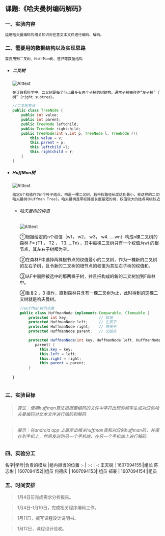 ## 课题:《哈夫曼树编码解码》

### 一、实验内容

  ```txt
  运用哈夫曼编码的相关知识对任意文本文件进行编码、解码。
  ```

### 二、需要用的数据结构以及实现思路

  ```txt
  需要用到二叉树、HuffMan树、递归等数据结构
  ```
* ##### 二叉树

  ![Alttext](https://gss2.bdstatic.com/9fo3dSag_xI4khGkpoWK1HF6hhy/baike/c0%3Dbaike80%2C5%2C5%2C80%2C26/sign=4c929ad3fe1f4134f43a0d2c4476feaf/b999a9014c086e06f719387b01087bf40ad1cb49.jpg)

  ```txt
  在计算机科学中，二叉树是每个节点最多有两个子树的树结构。通常子树被称作“左子树”（left subtree）和“右子
  树”（right subtree）。
  ```

  ```java
  //二叉树节点
  public class TreeNode {
      public int value;
      public int parent;
      public TreeNode leftchild;
      public TreeNode rightchild;
      public TreeNode(int v,int p, TreeNode l, TreeNode r){
          this.value = v;
          this.parent = p;
          this.leftchild =l;
          this.rightchild = r;
      }
  }
  ```
* ##### HuffMan树

  ![Alttext](https://gss1.bdstatic.com/9vo3dSag_xI4khGkpoWK1HF6hhy/baike/c0%3Dbaike92%2C5%2C5%2C92%2C30/sign=5adc683524dda3cc1fe9b07260805264/5366d0160924ab1886c1109d3ffae6cd7a890b40.jpg)

  ```txt
  给定n个权值作为n个叶子结点，构造一棵二叉树，若带权路径长度达到最小，称这样的二叉树为最优二叉树，也称为
  哈夫曼树(Huffman Tree)。哈夫曼树是带权路径长度最短的树，权值较大的结点离根较近
  ```
  * ###### 哈夫曼树的构造

    ![Alttext](http://see.xidian.edu.cn/cpp/uploads/allimg/120223/1-120223213KW27.jpg)

    ①根据给定的n个权值｛w1， w2， w3， w4......wn｝构成n棵二叉树的森林 F=｛T1 ， T2 ， T3.....Tn｝，其中每棵二叉树只有一个权值为wi 的根节点，其左右子树都为空。

    ②在森林F中选择两棵根节点的权值最小的二叉树，作为一棵新的二叉树的左右子树，且令新的二叉树的根节点的权值为其左右子树的权值和。

    ③从F中删除被选中的那两棵子树，并且把构成的新的二叉树加到F森林中。

    ④重复2 ，3 操作，直到森林只含有一棵二叉树为止，此时得到的这棵二叉树就是哈夫曼树。

    ```java
    //HuffMan树节点类
    public class HuffmanNode implements Comparable, Cloneable {
        protected int key;              // 权值
        protected HuffmanNode left;     // 左孩子
        protected HuffmanNode right;    // 右孩子
        protected HuffmanNode parent;   // 父结点

        protected HuffmanNode(int key, HuffmanNode left, HuffmanNode right, HuffmanNode
           parent) {
             this.key = key;
             this.left = left;
             this.right = right;
             this.parent = parent;
        }
   }
   ```

### 三、实验目标

>  ###### 算法：使用huffman算法根据要编码的文件中字符出现的频率生成对应的哈夫曼编码对文本文件进行编码和解码

>  ###### 展示：在android app 上展示出相关huffman表和对应的huffman码，并保存到手机上，然后发送到另一个手机端，在另一个手机端上进行解码

### 四、实验分工

名字|学号|负责的模块 |组内担当的位置
:- | :-: | -:
王天锐 | 1607094155||组长
陈志彬 | 1607094152||组员
何德庆 | 1607094153||组员
郑豪 | 1607094154||组员

### 五、时间安排

>1月4日前完成需求分析报告。

>1月4日-1月10日，完成相关程序编码工作。

>1月11日，撰写课程设计说明书。

>1月12日，课程设计验收。
